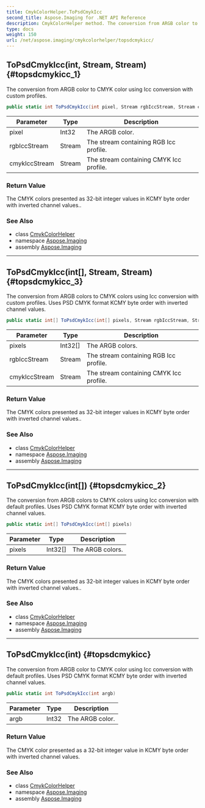 ```yaml
---
title: CmykColorHelper.ToPsdCmykIcc
second_title: Aspose.Imaging for .NET API Reference
description: CmykColorHelper method. The conversion from ARGB color to CMYK color using Icc conversion with custom profiles
type: docs
weight: 150
url: /net/aspose.imaging/cmykcolorhelper/topsdcmykicc/
---
```

## ToPsdCmykIcc(int, Stream, Stream) {#topsdcmykicc_1}

The conversion from ARGB color to CMYK color using Icc conversion with custom profiles.

```csharp
public static int ToPsdCmykIcc(int pixel, Stream rgbIccStream, Stream cmykIccStream)
```

| Parameter | Type | Description |
| --- | --- | --- |
| pixel | Int32 | The ARGB color. |
| rgbIccStream | Stream | The stream containing RGB Icc profile. |
| cmykIccStream | Stream | The stream containing CMYK Icc profile. |

### Return Value

The CMYK colors presented as 32-bit integer values in KCMY byte order with inverted channel values..

### See Also

* class [CmykColorHelper](../)
* namespace [Aspose.Imaging](../../cmykcolorhelper/)
* assembly [Aspose.Imaging](../../../)

---

## ToPsdCmykIcc(int[], Stream, Stream) {#topsdcmykicc_3}

The conversion from ARGB colors to CMYK colors using Icc conversion with custom profiles. Uses PSD CMYK format KCMY byte order with inverted channel values.

```csharp
public static int[] ToPsdCmykIcc(int[] pixels, Stream rgbIccStream, Stream cmykIccStream)
```

| Parameter | Type | Description |
| --- | --- | --- |
| pixels | Int32[] | The ARGB colors. |
| rgbIccStream | Stream | The stream containing RGB Icc profile. |
| cmykIccStream | Stream | The stream containing CMYK Icc profile. |

### Return Value

The CMYK colors presented as 32-bit integer values in KCMY byte order with inverted channel values..

### See Also

* class [CmykColorHelper](../)
* namespace [Aspose.Imaging](../../cmykcolorhelper/)
* assembly [Aspose.Imaging](../../../)

---

## ToPsdCmykIcc(int[]) {#topsdcmykicc_2}

The conversion from ARGB colors to CMYK colors using Icc conversion with default profiles. Uses PSD CMYK format KCMY byte order with inverted channel values.

```csharp
public static int[] ToPsdCmykIcc(int[] pixels)
```

| Parameter | Type | Description |
| --- | --- | --- |
| pixels | Int32[] | The ARGB colors. |

### Return Value

The CMYK colors presented as 32-bit integer values in KCMY byte order with inverted channel values..

### See Also

* class [CmykColorHelper](../)
* namespace [Aspose.Imaging](../../cmykcolorhelper/)
* assembly [Aspose.Imaging](../../../)

---

## ToPsdCmykIcc(int) {#topsdcmykicc}

The conversion from ARGB color to CMYK color using Icc conversion with default profiles. Uses PSD CMYK format KCMY byte order with inverted channel values.

```csharp
public static int ToPsdCmykIcc(int argb)
```

| Parameter | Type | Description |
| --- | --- | --- |
| argb | Int32 | The ARGB color. |

### Return Value

The CMYK color presented as a 32-bit integer value in KCMY byte order with inverted channel values.

### See Also

* class [CmykColorHelper](../)
* namespace [Aspose.Imaging](../../cmykcolorhelper/)
* assembly [Aspose.Imaging](../../../)


